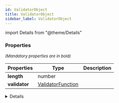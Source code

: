 ```yaml
---
id: ValidatorObject
title: ValidatorObject
sidebar_label: ValidatorObject
---
```


import Details from "@theme/Details"




### Properties

<font size="2"><i>(Mandatory properties are in bold)</i></font>

| Properties | Type | Description |
| --------- | ---- | ----------- |
| **length** | number |  |
| **validator** | [ValidatorFunction](/framework-api/types/ValidatorFunction.md) |  |


<Details summary={<summary><b>Additional properties for advanced use cases</b></summary>}><div>

| Properties | Type | Description |
| --------- | ---- | ----------- |
| async | boolean |  |
| disabled | boolean |  |


</div></Details>